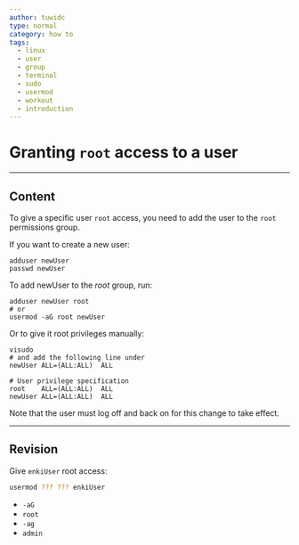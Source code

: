 ```yaml
---
author: tuwidc
type: normal
category: how to
tags:
  - linux
  - user
  - group
  - terminal
  - sudo
  - usermod
  - workout
  - introduction
---
```


# Granting `root` access to a user


---

## Content

To give a specific user `root` access, you need to add the user to the `root` permissions group.

If you want to create a new user:

```plain-text
adduser newUser
passwd newUser
```

To add newUser to the *root* group, run:

```plain-text
adduser newUser root
# or
usermod -aG root newUser
```

Or to give it root privileges manually:

```plain-text
visudo
# and add the following line under
newUser ALL=(ALL:ALL)  ALL

# User privilege specification
root    ALL=(ALL:ALL)  ALL
newUser ALL=(ALL:ALL)  ALL
```

Note that the user must log off and back on for this change to take effect.


---

## Revision

Give `enkiUser` root access:

```bash
usermod ??? ??? enkiUser
```

- `-aG`
- `root`
- `-ag`
- `admin`
 
